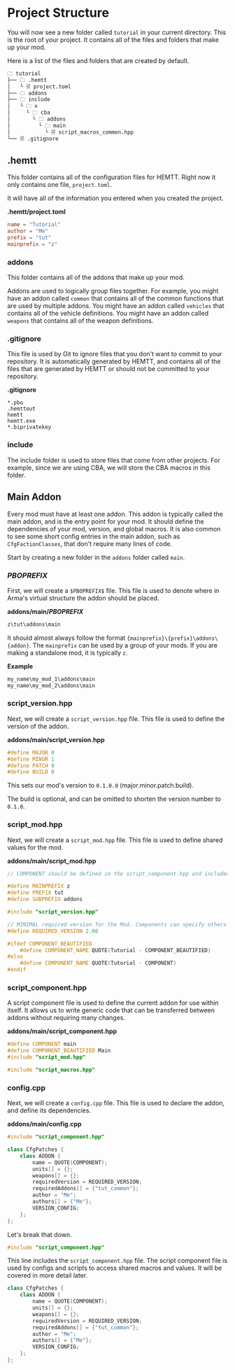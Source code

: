 # Project Structure

You will now see a new folder called `tutorial` in your current directory. This is the root of your project. It contains all of the files and folders that make up your mod.

Here is a list of the files and folders that are created by default.

```bash
🗀 tutorial
├── 🗀 .hemtt
│   └ 🗎 project.toml
├── 🗀 addons
├── 🗀 include
│   └ 🗀 x
│     └ 🗀 cba
│       └ 🗀 addons
│         └ 🗀 main
│           └ 🗎 script_macros_common.hpp
└── 🗎 .gitignore
```

## .hemtt

This folder contains all of the configuration files for HEMTT. Right now it only contains one file, `project.toml`.

It will have all of the information you entered when you created the project.

**.hemtt/project.toml**
```toml
name = "Tutorial"
author = "Me"
prefix = "tut"
mainprefix = "z"
```

### addons

This folder contains all of the addons that make up your mod.

Addons are used to logically group files together. For example, you might have an addon called `common` that contains all of the common functions that are used by multiple addons. You might have an addon called `vehicles` that contains all of the vehicle definitions. You might have an addon called `weapons` that contains all of the weapon definitions.

### .gitignore

This file is used by Git to ignore files that you don't want to commit to your repository. It is automatically generated by HEMTT, and contains all of the files that are generated by HEMTT or should not be committed to your repository.

**.gitignore**
```gitignore
*.pbo
.hemttout
hemtt
hemtt.exe
*.biprivatekey
```

### include

The include folder is used to store files that come from other projects. For example, since we are using CBA, we will store the CBA macros in this folder.

## Main Addon

Every mod must have at least one addon. This addon is typically called the main addon, and is the entry point for your mod. It should define the dependencies of your mod, version, and global macros. It is also common to see some short config entries in the main addon, such as `CfgFactionClasses`, that don't require many lines of code.

Start by creating a new folder in the `addons` folder called `main`.

### $PBOPREFIX$

First, we will create a `$PBOPREFIX$` file. This file is used to denote where in Arma's virtual structure the addon should be placed.

**addons/main/$PBOPREFIX$**
```txt
z\tut\addons\main
```

It should almost always follow the format `{mainprefix}\{prefix}\addons\{addon}`. The `mainprefix` can be used by a group of your mods. If you are making a standalone mod, it is typically `z`.

**Example**
```txt
my_name\my_mod_1\addons\main
my_name\my_mod_2\addons\main
```

### script_version.hpp

Next, we will create a `script_version.hpp` file. This file is used to define the version of the addon.

**addons/main/script_version.hpp**
```cpp
#define MAJOR 0
#define MINOR 1
#define PATCH 0
#define BUILD 0
```

This sets our mod's version to `0.1.0.0` (major.minor.patch.build).

The build is optional, and can be omitted to shorten the version number to `0.1.0`.

### script_mod.hpp

Next, we will create a `script_mod.hpp` file. This file is used to define shared values for the mod.

**addons/main/script_mod.hpp**
```cpp
// COMPONENT should be defined in the script_component.hpp and included BEFORE this hpp

#define MAINPREFIX z
#define PREFIX tut
#define SUBPREFIX addons

#include "script_version.hpp"

// MINIMAL required version for the Mod. Components can specify others..
#define REQUIRED_VERSION 2.00

#ifdef COMPONENT_BEAUTIFIED
    #define COMPONENT_NAME QUOTE(Tutorial - COMPONENT_BEAUTIFIED)
#else
    #define COMPONENT_NAME QUOTE(Tutorial - COMPONENT)
#endif
```

### script_component.hpp

A script component file is used to define the current addon for use within itself. It allows us to write generic code that can be transferred between addons without requiring many changes.

**addons/main/script_component.hpp**
```cpp
#define COMPONENT main
#define COMPONENT_BEAUTIFIED Main
#include "script_mod.hpp"

#include "script_macros.hpp"
```

### config.cpp

Next, we will create a `config.cpp` file. This file is used to declare the addon, and define its dependencies.

**addons/main/config.cpp**
```cpp
#include "script_component.hpp"

class CfgPatches {
    class ADDON {
        name = QUOTE(COMPONENT);
        units[] = {};
        weapons[] = {};
        requiredVersion = REQUIRED_VERSION;
        requiredAddons[] = {"tut_common"};
        author = "Me";
        authors[] = {"Me"};
        VERSION_CONFIG;
    };
};
```

Let's break that down.

```cpp
#include "script_component.hpp"
```

This line includes the `script_component.hpp` file. The script component file is used by configs and scripts to access shared macros and values. It will be covered in more detail later.

```cpp
class CfgPatches {
    class ADDON {
        name = QUOTE(COMPONENT);
        units[] = {};
        weapons[] = {};
        requiredVersion = REQUIRED_VERSION;
        requiredAddons[] = {"tut_common"};
        author = "Me";
        authors[] = {"Me"};
        VERSION_CONFIG;
    };
};
```
